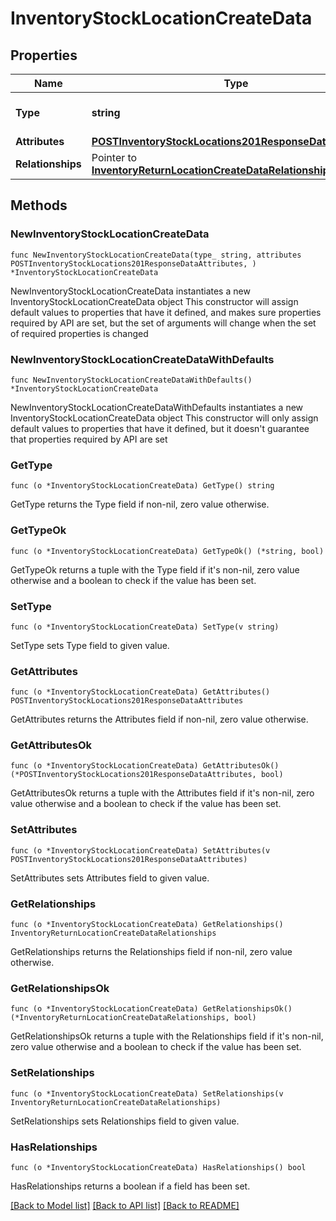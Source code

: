 # InventoryStockLocationCreateData

## Properties

Name | Type | Description | Notes
------------ | ------------- | ------------- | -------------
**Type** | **string** | The resource&#39;s type | [default to "inventory_stock_locations"]
**Attributes** | [**POSTInventoryStockLocations201ResponseDataAttributes**](POSTInventoryStockLocations201ResponseDataAttributes.md) |  | 
**Relationships** | Pointer to [**InventoryReturnLocationCreateDataRelationships**](InventoryReturnLocationCreateDataRelationships.md) |  | [optional] 

## Methods

### NewInventoryStockLocationCreateData

`func NewInventoryStockLocationCreateData(type_ string, attributes POSTInventoryStockLocations201ResponseDataAttributes, ) *InventoryStockLocationCreateData`

NewInventoryStockLocationCreateData instantiates a new InventoryStockLocationCreateData object
This constructor will assign default values to properties that have it defined,
and makes sure properties required by API are set, but the set of arguments
will change when the set of required properties is changed

### NewInventoryStockLocationCreateDataWithDefaults

`func NewInventoryStockLocationCreateDataWithDefaults() *InventoryStockLocationCreateData`

NewInventoryStockLocationCreateDataWithDefaults instantiates a new InventoryStockLocationCreateData object
This constructor will only assign default values to properties that have it defined,
but it doesn't guarantee that properties required by API are set

### GetType

`func (o *InventoryStockLocationCreateData) GetType() string`

GetType returns the Type field if non-nil, zero value otherwise.

### GetTypeOk

`func (o *InventoryStockLocationCreateData) GetTypeOk() (*string, bool)`

GetTypeOk returns a tuple with the Type field if it's non-nil, zero value otherwise
and a boolean to check if the value has been set.

### SetType

`func (o *InventoryStockLocationCreateData) SetType(v string)`

SetType sets Type field to given value.


### GetAttributes

`func (o *InventoryStockLocationCreateData) GetAttributes() POSTInventoryStockLocations201ResponseDataAttributes`

GetAttributes returns the Attributes field if non-nil, zero value otherwise.

### GetAttributesOk

`func (o *InventoryStockLocationCreateData) GetAttributesOk() (*POSTInventoryStockLocations201ResponseDataAttributes, bool)`

GetAttributesOk returns a tuple with the Attributes field if it's non-nil, zero value otherwise
and a boolean to check if the value has been set.

### SetAttributes

`func (o *InventoryStockLocationCreateData) SetAttributes(v POSTInventoryStockLocations201ResponseDataAttributes)`

SetAttributes sets Attributes field to given value.


### GetRelationships

`func (o *InventoryStockLocationCreateData) GetRelationships() InventoryReturnLocationCreateDataRelationships`

GetRelationships returns the Relationships field if non-nil, zero value otherwise.

### GetRelationshipsOk

`func (o *InventoryStockLocationCreateData) GetRelationshipsOk() (*InventoryReturnLocationCreateDataRelationships, bool)`

GetRelationshipsOk returns a tuple with the Relationships field if it's non-nil, zero value otherwise
and a boolean to check if the value has been set.

### SetRelationships

`func (o *InventoryStockLocationCreateData) SetRelationships(v InventoryReturnLocationCreateDataRelationships)`

SetRelationships sets Relationships field to given value.

### HasRelationships

`func (o *InventoryStockLocationCreateData) HasRelationships() bool`

HasRelationships returns a boolean if a field has been set.


[[Back to Model list]](../README.md#documentation-for-models) [[Back to API list]](../README.md#documentation-for-api-endpoints) [[Back to README]](../README.md)


